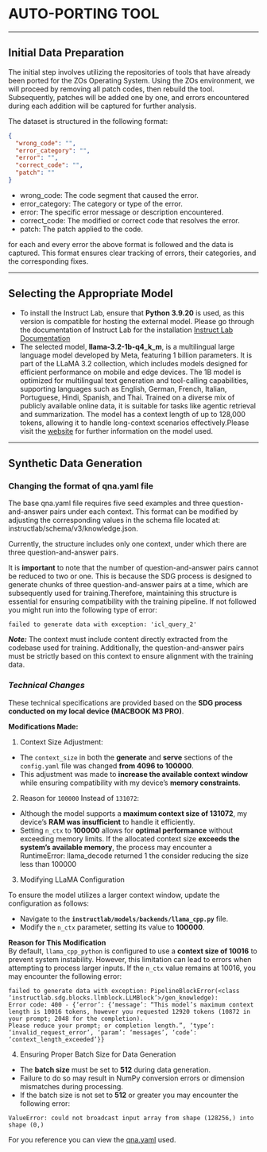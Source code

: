 # **AUTO-PORTING TOOL**
***
## **Initial Data Preparation**
The initial step involves utilizing the repositories of tools that have already been ported for the ZOs Operating System. Using the ZOs environment, we will proceed by removing all patch codes, then rebuild the tool. Subsequently, patches will be added one by one, and errors encountered during each addition will be captured for further analysis.

The dataset is structured in the following format:
```json
{
  "wrong_code": "",
  "error_category": "",
  "error": "",
  "correct_code": "",
  "patch": ""
}
```

* wrong_code: The code segment that caused the error.
* error_category: The category or type of the error.
* error: The specific error message or description encountered.
* correct_code: The modified or correct code that resolves the error.
* patch: The patch applied to the code.
  
for each and every error the above format is followed and the data is captured.
This format ensures clear tracking of errors, their categories, and the corresponding fixes.
***
## **Selecting the Appropriate Model**
* To install the Instruct Lab, ensure that **Python 3.9.20** is used, as this version is compatible for hosting the external model.
  Please go through the documentation of Instruct Lab for the installation [Instruct Lab Documentation](https://docs.instructlab.ai/)
* The selected model, **llama-3.2-1b-q4_k_m**, is a multilingual large language model developed by Meta, featuring 1 billion parameters. It is part of the LLaMA 3.2 collection, which includes models designed for efficient performance on mobile and edge devices. The 1B model is optimized for multilingual text generation and tool-calling capabilities, supporting languages such as English, German, French, Italian, Portuguese, Hindi, Spanish, and Thai. Trained on a diverse mix of publicly available online data, it is suitable for tasks like agentic retrieval and summarization. The model has a context length of up to 128,000 tokens, allowing it to handle long-context scenarios effectively.Please visit the [website](https://huggingface.co/medmekk/Llama-3.2-1B-Q4_K_M-GGUF) for further information on the model used.
***
## **Synthetic Data Generation**
### **Changing the format of qna.yaml file**
The base qna.yaml file requires five seed examples and three question-and-answer pairs under each context.
This format can be modified by adjusting the corresponding values in the schema file located at:
instructlab/schema/v3/knowledge.json.

Currently, the structure includes only one context, under which there are three question-and-answer pairs.

It is **important** to note that the number of question-and-answer pairs cannot be reduced to two or one. This is because the SDG process is designed to generate chunks of three question-and-answer pairs at a time, which are subsequently used for training.Therefore, maintaining this structure is essential for ensuring compatibility with the training pipeline. If not followed you might run into the following type of error:
```
failed to generate data with exception: 'icl_query_2'
```

***Note:*** The context must include content directly extracted from the codebase used for training. Additionally, the question-and-answer pairs must be strictly based on this context to ensure alignment with the training data.

### ***Technical Changes***
These technical specifications are provided based on the **SDG process conducted on my local device (MACBOOK M3 PRO)**.

**Modifications Made:**	
1. Context Size Adjustment:
- The `context_size` in both the **generate** and **serve** sections of the `config.yaml` file was changed **from 4096 to 100000**.
- This adjustment was made to **increase the available context window** while ensuring compatibility with my device’s **memory constraints**.

2. Reason for `100000` Instead of `131072`:
- Although the model supports a **maximum context size of 131072**, my device’s **RAM was insufficient** to handle it efficiently.
- Setting `n_ctx` to **100000** allows for **optimal performance** without exceeding memory limits. If the allocated context size **exceeds the system’s available memory**, the process may encounter a RuntimeError: llama_decode returned 1 the consider reducing the size less than 100000

3. Modifying LLaMA Configuration  

  To ensure the model utilizes a larger context window, update the configuration as follows:  

- Navigate to the **`instructlab/models/backends/llama_cpp.py`** file.  
- Modify the `n_ctx` parameter, setting its value to **100000**.  

 **Reason for This Modification**  
By default, `llama_cpp_python` is configured to use a **context size of 10016** to prevent system instability. However, this limitation can lead to errors when attempting to process larger inputs. If the `n_ctx` value remains at 10016, you may encounter the following error:  
```
failed to generate data with exception: PipelineBlockError(<class ‘instructlab.sdg.blocks.llmblock.LLMBlock’>/gen_knowledge):
Error code: 400 - {‘error’: {‘message’: “This model’s maximum context length is 10016 tokens, however you requested 12920 tokens (10872 in your prompt; 2048 for the completion).
Please reduce your prompt; or completion length.”, ‘type’: ‘invalid_request_error’, ‘param’: ‘messages’, ‘code’: ‘context_length_exceeded’}}
```
4. Ensuring Proper Batch Size for Data Generation
- The **batch size** must be set to **512** during data generation.
- Failure to do so may result in NumPy conversion errors or dimension mismatches during processing.
- If the batch size is not set to **512** or greater you may encounter the following error:
```
ValueError: could not broadcast input array from shape (128256,) into shape (0,)
```
For you reference you can view the [qna.yaml]([https://github.com/pavansridhar25/auto-porting-tool/blob/main/qna.yaml]) used.
